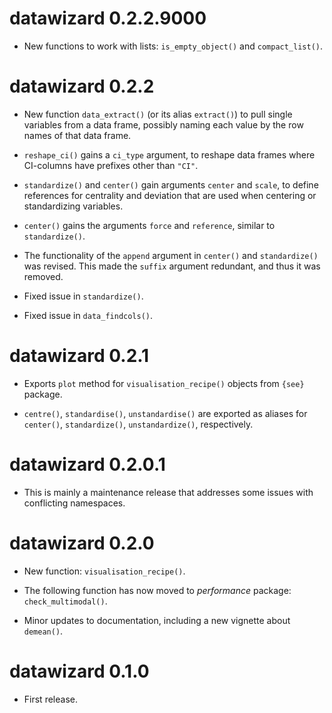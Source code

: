 # datawizard 0.2.2.9000

- New functions to work with lists: `is_empty_object()` and `compact_list()`.

# datawizard 0.2.2

- New function `data_extract()` (or its alias `extract()`) to pull single 
  variables from a data frame, possibly naming each value by the row names
  of that data frame.

- `reshape_ci()` gains a `ci_type` argument, to reshape data frames where 
  CI-columns have prefixes other than `"CI"`.

- `standardize()` and `center()` gain arguments `center` and `scale`, to define
  references for centrality and deviation that are used when centering or
  standardizing variables.

- `center()` gains the arguments `force` and `reference`, similar to
  `standardize()`.

- The functionality of the `append` argument in `center()` and `standardize()` 
  was revised. This made the `suffix` argument redundant, and thus it was 
  removed.

- Fixed issue in `standardize()`.

- Fixed issue in `data_findcols()`.

# datawizard 0.2.1

- Exports `plot` method for `visualisation_recipe()` objects from `{see}`
  package.

- `centre()`, `standardise()`, `unstandardise()` are exported as aliases for
  `center()`, `standardize()`, `unstandardize()`, respectively.

# datawizard 0.2.0.1

- This is mainly a maintenance release that addresses some issues with
  conflicting namespaces.

# datawizard 0.2.0

- New function: `visualisation_recipe()`.

- The following function has now moved to *performance* package:
  `check_multimodal()`.

- Minor updates to documentation, including a new vignette about `demean()`.

# datawizard 0.1.0

* First release.


